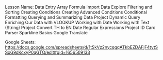 Lesson Name:
Data Entry
Array Formula
Import Data
Explore
Filtering and Sorting
Creating Conditions
Creating Advanced Conditions
Conditional Formatting
Querying and Summarizing Data
Project Dynamic Query
Enriching Our Data with VLOOKUP
Working with Date
Working with Text (String)
Project Convert TH to EN Date
Regular Expressions
Project ID Card Parser
Sparkline Basics
Google Translate

Google Sheets: 
https://docs.google.com/spreadsheets/d/1tSkVz2nycqqqATkbEZDAFjF4tvtSSxG9dKcxyP0qGTQ/edit#gid=1656509133
